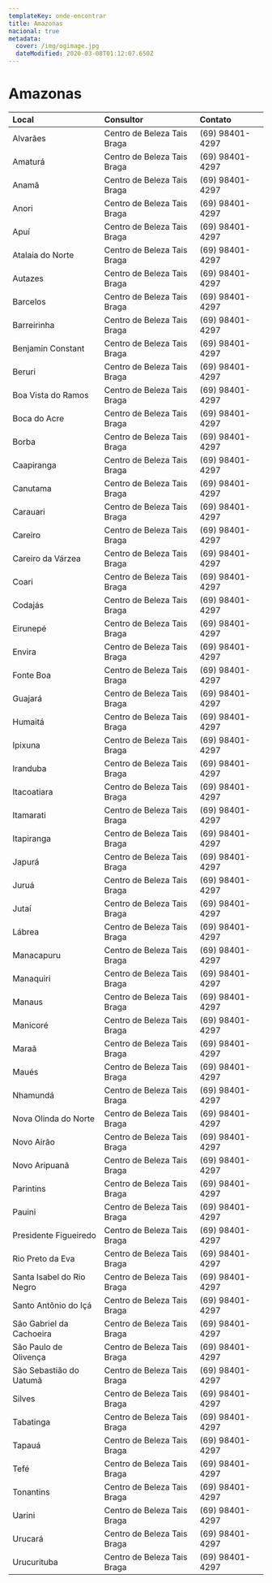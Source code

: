 ```yaml
---
templateKey: onde-encontrar
title: Amazonas
nacional: true
metadata:
  cover: /img/ogimage.jpg
  dateModified: 2020-03-08T01:12:07.650Z
---
```

# Amazonas

| Local                     | Consultor                   | Contato         |
| :------------------------ | :-------------------------- | :-------------- |
| Alvarães                  | Centro de Beleza Tais Braga | (69) 98401-4297 |
| Amaturá                   | Centro de Beleza Tais Braga | (69) 98401-4297 |
| Anamã                     | Centro de Beleza Tais Braga | (69) 98401-4297 |
| Anori                     | Centro de Beleza Tais Braga | (69) 98401-4297 |
| Apuí                      | Centro de Beleza Tais Braga | (69) 98401-4297 |
| Atalaia do Norte          | Centro de Beleza Tais Braga | (69) 98401-4297 |
| Autazes                   | Centro de Beleza Tais Braga | (69) 98401-4297 |
| Barcelos                  | Centro de Beleza Tais Braga | (69) 98401-4297 |
| Barreirinha               | Centro de Beleza Tais Braga | (69) 98401-4297 |
| Benjamin Constant         | Centro de Beleza Tais Braga | (69) 98401-4297 |
| Beruri                    | Centro de Beleza Tais Braga | (69) 98401-4297 |
| Boa Vista do Ramos        | Centro de Beleza Tais Braga | (69) 98401-4297 |
| Boca do Acre              | Centro de Beleza Tais Braga | (69) 98401-4297 |
| Borba                     | Centro de Beleza Tais Braga | (69) 98401-4297 |
| Caapiranga                | Centro de Beleza Tais Braga | (69) 98401-4297 |
| Canutama                  | Centro de Beleza Tais Braga | (69) 98401-4297 |
| Carauari                  | Centro de Beleza Tais Braga | (69) 98401-4297 |
| Careiro                   | Centro de Beleza Tais Braga | (69) 98401-4297 |
| Careiro da Várzea         | Centro de Beleza Tais Braga | (69) 98401-4297 |
| Coari                     | Centro de Beleza Tais Braga | (69) 98401-4297 |
| Codajás                   | Centro de Beleza Tais Braga | (69) 98401-4297 |
| Eirunepé                  | Centro de Beleza Tais Braga | (69) 98401-4297 |
| Envira                    | Centro de Beleza Tais Braga | (69) 98401-4297 |
| Fonte Boa                 | Centro de Beleza Tais Braga | (69) 98401-4297 |
| Guajará                   | Centro de Beleza Tais Braga | (69) 98401-4297 |
| Humaitá                   | Centro de Beleza Tais Braga | (69) 98401-4297 |
| Ipixuna                   | Centro de Beleza Tais Braga | (69) 98401-4297 |
| Iranduba                  | Centro de Beleza Tais Braga | (69) 98401-4297 |
| Itacoatiara               | Centro de Beleza Tais Braga | (69) 98401-4297 |
| Itamarati                 | Centro de Beleza Tais Braga | (69) 98401-4297 |
| Itapiranga                | Centro de Beleza Tais Braga | (69) 98401-4297 |
| Japurá                    | Centro de Beleza Tais Braga | (69) 98401-4297 |
| Juruá                     | Centro de Beleza Tais Braga | (69) 98401-4297 |
| Jutaí                     | Centro de Beleza Tais Braga | (69) 98401-4297 |
| Lábrea                    | Centro de Beleza Tais Braga | (69) 98401-4297 |
| Manacapuru                | Centro de Beleza Tais Braga | (69) 98401-4297 |
| Manaquiri                 | Centro de Beleza Tais Braga | (69) 98401-4297 |
| Manaus                    | Centro de Beleza Tais Braga | (69) 98401-4297 |
| Manicoré                  | Centro de Beleza Tais Braga | (69) 98401-4297 |
| Maraã                     | Centro de Beleza Tais Braga | (69) 98401-4297 |
| Maués                     | Centro de Beleza Tais Braga | (69) 98401-4297 |
| Nhamundá                  | Centro de Beleza Tais Braga | (69) 98401-4297 |
| Nova Olinda do Norte      | Centro de Beleza Tais Braga | (69) 98401-4297 |
| Novo Airão                | Centro de Beleza Tais Braga | (69) 98401-4297 |
| Novo Aripuanã             | Centro de Beleza Tais Braga | (69) 98401-4297 |
| Parintins                 | Centro de Beleza Tais Braga | (69) 98401-4297 |
| Pauini                    | Centro de Beleza Tais Braga | (69) 98401-4297 |
| Presidente Figueiredo     | Centro de Beleza Tais Braga | (69) 98401-4297 |
| Rio Preto da Eva          | Centro de Beleza Tais Braga | (69) 98401-4297 |
| Santa Isabel do Rio Negro | Centro de Beleza Tais Braga | (69) 98401-4297 |
| Santo Antônio do Içá      | Centro de Beleza Tais Braga | (69) 98401-4297 |
| São Gabriel da Cachoeira  | Centro de Beleza Tais Braga | (69) 98401-4297 |
| São Paulo de Olivença     | Centro de Beleza Tais Braga | (69) 98401-4297 |
| São Sebastião do Uatumã   | Centro de Beleza Tais Braga | (69) 98401-4297 |
| Silves                    | Centro de Beleza Tais Braga | (69) 98401-4297 |
| Tabatinga                 | Centro de Beleza Tais Braga | (69) 98401-4297 |
| Tapauá                    | Centro de Beleza Tais Braga | (69) 98401-4297 |
| Tefé                      | Centro de Beleza Tais Braga | (69) 98401-4297 |
| Tonantins                 | Centro de Beleza Tais Braga | (69) 98401-4297 |
| Uarini                    | Centro de Beleza Tais Braga | (69) 98401-4297 |
| Urucará                   | Centro de Beleza Tais Braga | (69) 98401-4297 |
| Urucurituba               | Centro de Beleza Tais Braga | (69) 98401-4297 |
